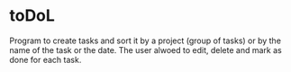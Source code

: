 # toDoL

Program to create tasks and sort it by a project (group of tasks) or by the name of the task or the date. The user alwoed to edit, delete and mark as done for each task. 
